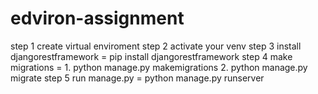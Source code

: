 # edviron-assignment
step 1 create virtual enviroment
step 2 activate your venv
step 3 install djangorestframework = pip install djangorestframework
step 4 make migrations = 1. python manage.py makemigrations 2. python manage.py migrate
step 5 run manage.py = python manage.py runserver
